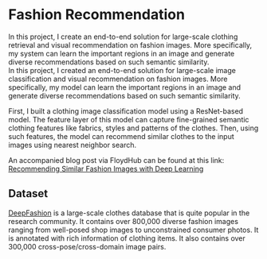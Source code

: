 # Fashion Recommendation

In this project, I create an end-to-end solution for large-scale clothing retrieval and visual recommendation on fashion images. More specifically, my system can learn the important regions in an image and generate diverse recommendations based on such semantic similarity.  
In this project, I created an end-to-end solution for large-scale image classification and visual recommendation on fashion images. More specifically, my model can learn the important regions in an image and generate diverse recommendations based on such semantic similarity.  

First, I built a clothing image classification model using a ResNet-based model. The feature layer of this model can capture fine-grained semantic clothing features like fabrics, styles and patterns of the clothes. Then, using such features, the model can recommend similar clothes to the input images using nearest neighbor search.

An accompanied blog post via FloydHub can be found at this link: [Recommending Similar Fashion Images with Deep Learning](https://blog.floydhub.com/similar-fashion-images/)

## Dataset
[DeepFashion](http://mmlab.ie.cuhk.edu.hk/projects/DeepFashion.html) is a large-scale clothes database that is quite popular in the research community. It contains over 800,000 diverse fashion images ranging from well-posed shop images to unconstrained consumer photos. It is annotated with rich information of clothing items. It also contains over 300,000 cross-pose/cross-domain image pairs.
